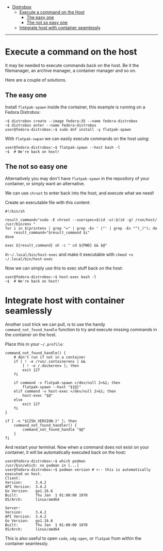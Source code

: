- [Distrobox](../README.md)
  * [Execute a command on the Host](execute_commands_on_host.md)
    * [The easy one](#the-easy-one)
    * [The not so easy one](#the-not-so-easy-one)
  * [Integrate host with container seamlessly](#integrate-host-with-container-seamlessly)

---

# Execute a command on the host

It may be needed to execute commands back on the host. Be it the filemanager, an
archive manager, a container manager and so on.

Here are a couple of solutions.

## The easy one

Install `flatpak-spawn` inside the container, this example is running on a
Fedora Distrobox:

```shell
~$ distrobox create --image fedora:35 --name fedora-distrobox
~$ distrobox enter --name fedora-distrobox
user@fedora-distrobox:~$ sudo dnf install -y flatpak-spawn
```

With `flatpak-swpan` we can easily execute commands on the host using:

```shell
user@fedora-distrobox:~$ flatpak-spawn --host bash -l
~$  # We're back on host!
```

## The not so easy one

Alternatively you may don't have `flatpak-spawn` in the repository of your container,
or simply want an alternative.

We can use `chroot` to enter back into the host, and execute what we need!

Create an executable file with this content:

```shell
#!/bin/sh

result_command="sudo -E chroot --userspec=$(id -u):$(id -g) /run/host/ /usr/bin/env "
for i in $(printenv | grep "=" | grep -Ev ' |"' | grep -Ev "^(_)"); do
	result_command="$result_command $i"
done

exec ${result_command} sh -c " cd ${PWD} && $@"
```

in `~/.local/bin/host-exec` and make it executable with `chmod +x ~/.local/bin/host-exec`

Now we can simply use this to exec stuff back on the host:

```shell
user@fedora-distrobox:~$ host-exec bash -l
~$  # We're back on host!
```

# Integrate host with container seamlessly

Another cool trick we can pull, is to use the handy `command_not_found_handle` function
to try and execute missing commands in the container on the host.

Place this in your `~/.profile`:

```shell
command_not_found_handle() {
	# don't run if not in a container
	if [ ! -e /run/.containerenv ] &&
		[ ! -e /.dockerenv ]; then
		exit 127
	fi

	if command -v flatpak-spawn >/dev/null 2>&1; then
		flatpak-spawn --host "${@}"
	elif command -v host-exec >/dev/null 2>&1; then
		host-exec "$@"
	else
		exit 127
	fi
}

if [ -n "${ZSH_VERSION-}" ]; then
	command_not_found_handler() {
		command_not_found_handle "$@"
	}
fi
```

And restart your terminal. Now when a command does not exist on your container,
it will be automatically executed back on the host:

```shell
user@fedora-distrobox:~$ which podman
/usr/bin/which: no podman in [...]
user@fedora-distrobox:~$ podman version # <-- this is automatically executed on host.
Client:
Version:      3.4.2
API Version:  3.4.2
Go Version:   go1.16.6
Built:        Thu Jan  1 01:00:00 1970
OS/Arch:      linux/amd64

Server:
Version:      3.4.2
API Version:  3.4.2
Go Version:   go1.16.6
Built:        Thu Jan  1 01:00:00 1970
OS/Arch:      linux/amd64
```

This is also useful to open `code`, `xdg-open`, or `flatpak` from within the container
seamlessly.
